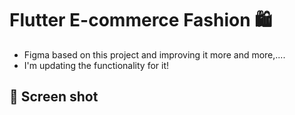 # Flutter E-commerce Fashion 🛍
- Figma based on this project and improving it more and more,.... 
- I'm updating the functionality for it!

## 📸 Screen shot <br>


